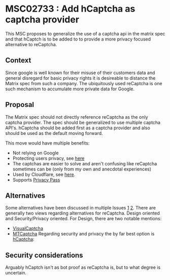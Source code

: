 # MSC02733 : Add hCaptcha as captcha provider

This MSC proposes to generalize the use of a captcha api in the matrix spec and that 
hCaptch is to be added to to provide a more privacy focused alternative to reCaptcha.

## Context

Since google is well known for their misuse of their customers data and general disregard 
for basic privacy rights it is desireable to distance the Matrix spec from such a company.
The ubiquitously used reCaptcha is one such mechanism to accumulate more private data for Google.

## Proposal

The Matrix spec should not directly reference reCaptcha as the only captcha provider. 
The spec should be generalized to use multiple captcha API's. hCaptcha should be added first
as a captcha provider and also should be used as the default moving forward.

This move would have multiple benefits:
* Not relying on Google
* Protecting users privacy, see [here](https://www.hcaptcha.com/privacy)
* The captchas are easier to solve and aren't confusing like reCaptcha sometimes can be (only from my own and anecdotal experiences)
* Used by Cloudflare, see [here](https://blog.cloudflare.com/moving-from-recaptcha-to-hcaptcha/).
* Supports [Privacy Pass](https://privacypass.github.io/)

## Alternatives

Some alternatives have been discussed in multiple Issues [1](https://github.com/vector-im/element-web/issues/3606) [2](https://github.com/matrix-org/matrix-doc/issues/1281).
There are generally two views regarding alternatives for reCaptcha. Design oriented and Security/Privacy oriented.
For Design, there are two notable mentions:
* [VisualCaptcha](https://visualcaptcha.net/)
* [MTCaptcha](https://www.mtcaptcha.com/)
Regarding security and privacy the by far best option is [hCaptcha](https://www.hcaptcha.com/):

## Security considerations

Arguably hCaptch isn't as bot proof as reCaptcha is, but to what degree is uncertain.
